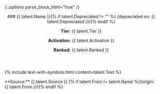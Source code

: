 {::options parse_block_html="true" /}
<section class="talent">
<header>
### {{ talent.Name }}{% if talent.Depreciated != "" %} (depreciated on: {{ talent.Depreciated }}){% endif %}

**Tier:** {{ talent.Tier }}

**Activation:** {{ talent.Activation }}

**Ranked:** {{ talent.Ranked }}
</header>

{% include text-with-symbols.html content=talent.Text %}

<footer>
**Source:** {{ talent.Source }}
{% if talent.From != talent.Name %}(origin: {{ talent.From }}){% endif %}
</footer>
</section>
